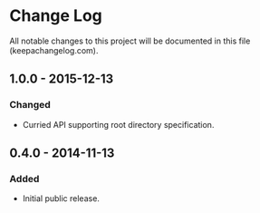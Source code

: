 # Change Log
All notable changes to this project will be documented in this file (keepachangelog.com).

## 1.0.0 - 2015-12-13
### Changed
- Curried API supporting root directory specification.

## 0.4.0 - 2014-11-13
### Added
- Initial public release.
